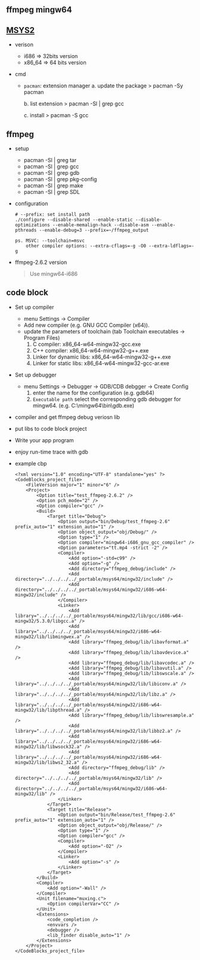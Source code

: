 ffmpeg mingw64
---

## [MSYS2](https://msys2.github.io/)

- verison
    + i686 => 32bits version
    + x86_64 => 64 bits version

- cmd
    + `pacman`: extension manager
        a. update the package
            > pacman -Sy pacman

        b. list extension
            > pacman -Sl | grep gcc

        c. install
            > pacman -S gcc


## ffmpeg

- setup
    + pacman -Sl | greg tar
    + pacman -Sl | grep gcc
    + pacman -Sl | grep gdb
    + pacman -Sl | grep pkg-config
    + pacman -Sl | grep make
    + pacman -Sl | grep SDL

- configuration

    ```
    # --prefix: set install path
    ./configure --disable-shared --enable-static --disable-optimizations --enable-memalign-hack --disable-asm --enable-pthreads --enable-debug=3 --prefix=~/ffmpeg_output

    ps. MSVC: --toolchain=msvc
        other compiler options: --extra-cflags=-g -O0 --extra-ldflags=-g

    ```
- ffmpeg-2.6.2 version
    > Use mingw64-i686

## code block

- Set up compiler
    + menu Settings -> Compiler
    + Add new compiler (e.g. GNU GCC Compiler (x64)).
    + update the parameters of toolchain (tab Toolchain executables -> Program Files)
        1. C compiler: x86_64-w64-mingw32-gcc.exe
        2. C++ compiler: x86_64-w64-mingw32-g++.exe
        3. Linker for dynamic libs: x86_64-w64-mingw32-g++.exe
        4. Linker for static libs: x86_64-w64-mingw32-gcc-ar.exe

- Set up debugger
    +  menu Settings -> Debugger -> GDB/CDB debgger -> Create Config
        1. enter the name for the configuration (e.g. gdb64)
        2. `Executable path` select the corresponding gdb debugger for mingw64. (e.g. C:\mingw64\bin\gdb.exe)

- compiler and get ffmpeg debug veriosn lib
- put libs to code block project
- Write your app program
- enjoy run-time trace with gdb

- example cbp

    ```
    <?xml version="1.0" encoding="UTF-8" standalone="yes" ?>
    <CodeBlocks_project_file>
        <FileVersion major="1" minor="6" />
        <Project>
            <Option title="test_ffmpeg-2.6.2" />
            <Option pch_mode="2" />
            <Option compiler="gcc" />
            <Build>
                <Target title="Debug">
                    <Option output="bin/Debug/test_ffmpeg-2.6" prefix_auto="1" extension_auto="1" />
                    <Option object_output="obj/Debug/" />
                    <Option type="1" />
                    <Option compiler="mingw64-i686_gnu_gcc_compiler" />
                    <Option parameters="tt.mp4 -strict -2" />
                    <Compiler>
                        <Add option="-std=c99" />
                        <Add option="-g" />
                        <Add directory="ffmpeg_debug/include" />
                        <Add directory="../../../../_portable/msys64/mingw32/include" />
                        <Add directory="../../../../_portable/msys64/mingw32/i686-w64-mingw32/include" />
                    </Compiler>
                    <Linker>
                        <Add library="../../../../_portable/msys64/mingw32/lib/gcc/i686-w64-mingw32/5.3.0/libgcc.a" />
                        <Add library="../../../../_portable/msys64/mingw32/i686-w64-mingw32/lib/libmingwex.a" />
                        <Add library="ffmpeg_debug/lib/libavformat.a" />
                        <Add library="ffmpeg_debug/lib/libavdevice.a" />
                        <Add library="ffmpeg_debug/lib/libavcodec.a" />
                        <Add library="ffmpeg_debug/lib/libavutil.a" />
                        <Add library="ffmpeg_debug/lib/libswscale.a" />
                        <Add library="../../../../_portable/msys64/mingw32/lib/libiconv.a" />
                        <Add library="../../../../_portable/msys64/mingw32/lib/libz.a" />
                        <Add library="../../../../_portable/msys64/mingw32/i686-w64-mingw32/lib/libpthread.a" />
                        <Add library="ffmpeg_debug/lib/libswresample.a" />
                        <Add library="../../../../_portable/msys64/mingw32/lib/libbz2.a" />
                        <Add library="../../../../_portable/msys64/mingw32/i686-w64-mingw32/lib/libwsock32.a" />
                        <Add library="../../../../_portable/msys64/mingw32/i686-w64-mingw32/lib/libws2_32.a" />
                        <Add directory="ffmpeg_debug/lib" />
                        <Add directory="../../../../_portable/msys64/mingw32/lib" />
                        <Add directory="../../../../_portable/msys64/mingw32/i686-w64-mingw32/lib" />
                    </Linker>
                </Target>
                <Target title="Release">
                    <Option output="bin/Release/test_ffmpeg-2.6" prefix_auto="1" extension_auto="1" />
                    <Option object_output="obj/Release/" />
                    <Option type="1" />
                    <Option compiler="gcc" />
                    <Compiler>
                        <Add option="-O2" />
                    </Compiler>
                    <Linker>
                        <Add option="-s" />
                    </Linker>
                </Target>
            </Build>
            <Compiler>
                <Add option="-Wall" />
            </Compiler>
            <Unit filename="muxing.c">
                <Option compilerVar="CC" />
            </Unit>
            <Extensions>
                <code_completion />
                <envvars />
                <debugger />
                <lib_finder disable_auto="1" />
            </Extensions>
        </Project>
    </CodeBlocks_project_file>
    ```





